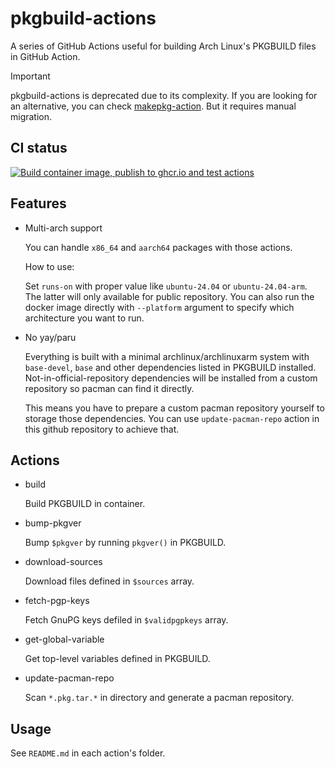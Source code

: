 # pkgbuild-actions

A series of GitHub Actions useful for building Arch Linux's PKGBUILD files in GitHub Action.

> [!IMPORTANT]
> pkgbuild-actions is deprecated due to its complexity.
> If you are looking for an alternative, you can check [makepkg-action](https://github.com/arenekosreal/makepkg-action).
> But it requires manual migration.

## CI status

[![Build container image, publish to ghcr.io and test actions](https://github.com/arenekosreal/pkgbuild-actions/actions/workflows/ci.yml/badge.svg?event=push)](https://github.com/arenekosreal/pkgbuild-actions/actions/workflows/ci.yml)

## Features

- Multi-arch support

    You can handle `x86_64` and `aarch64` packages with those actions.
    
    How to use: 
    
    Set `runs-on` with proper value like `ubuntu-24.04` or `ubuntu-24.04-arm`. 
    The latter will only available for public repository.
    You can also run the docker image directly with `--platform` argument to specify which architecture you want to run.

- No yay/paru

    Everything is built with a minimal archlinux/archlinuxarm system with `base-devel`, `base` and other dependencies listed in PKGBUILD installed.
    Not-in-official-repository dependencies will be installed from a custom repository so pacman can find it directly.
    
    This means you have to prepare a custom pacman repository yourself to storage those dependencies.
    You can use `update-pacman-repo` action in this github repository to achieve that.

## Actions

- build

    Build PKGBUILD in container.

- bump-pkgver

    Bump `$pkgver` by running `pkgver()` in PKGBUILD.

- download-sources

    Download files defined in `$sources` array.

- fetch-pgp-keys

    Fetch GnuPG keys defiled in `$validpgpkeys` array.

- get-global-variable

    Get top-level variables defined in PKGBUILD.

- update-pacman-repo

    Scan `*.pkg.tar.*` in directory and generate a pacman repository.

## Usage

See `README.md` in each action's folder.
